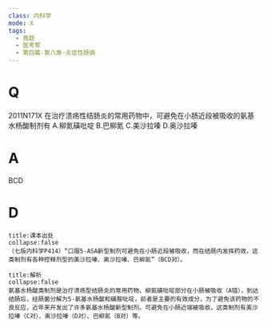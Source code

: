 ```yaml
---
class: 内科学
mode: X
tags:
  - 真题
  - 医考帮
  - 第四篇-第八章-炎症性肠病
---
```


# Q
2011N171X 在治疗溃疡性结肠炎的常用药物中，可避免在小肠近段被吸收的氨基水杨酸制剂有
A.柳氮磺吡啶
B.巴柳氮
C.美沙拉嗪
D.奥沙拉嗪

# A
BCD
# D
```ad-note
title:课本出处
collapse:false
（七版内科学P414）“口服5-ASA新型制剂可避免在小肠近段被吸收，而在结肠内发挥药效，这类制剂有各种控释剂型的美沙拉嗪、奥沙拉嗪、巴柳氮”（BCD对）。
```

```ad-summary
title:解析
collapse:false
氨基水杨酸类制剂是治疗溃疡型结肠炎的常用药物，柳氮磺吡啶部分在小肠被吸收（A错），到达结肠后，经肠菌分解为5-氨基水杨酸和磺胺吡啶，前者是主要的有效成分，为了避免该药物的不良反应，近年来开发出了许多氨基水杨酸新型制剂，可避免在小肠近端被吸收，这类制剂有美沙拉嗪（C对）、奥沙拉嗪（D对）、巴柳氮（B对）等。
```

